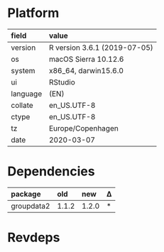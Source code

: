 # Platform

|field    |value                        |
|:--------|:----------------------------|
|version  |R version 3.6.1 (2019-07-05) |
|os       |macOS Sierra 10.12.6         |
|system   |x86_64, darwin15.6.0         |
|ui       |RStudio                      |
|language |(EN)                         |
|collate  |en_US.UTF-8                  |
|ctype    |en_US.UTF-8                  |
|tz       |Europe/Copenhagen            |
|date     |2020-03-07                   |

# Dependencies

|package    |old   |new   |Δ  |
|:----------|:-----|:-----|:--|
|groupdata2 |1.1.2 |1.2.0 |*  |

# Revdeps

